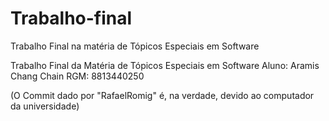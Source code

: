 # Trabalho-final
Trabalho Final na matéria de Tópicos Especiais em Software

Trabalho Final da Matéria de Tópicos Especiais em Software 
Aluno: Aramis Chang Chain
RGM: 8813440250

(O Commit dado por "RafaelRomig" é, na verdade, devido ao computador da universidade)
